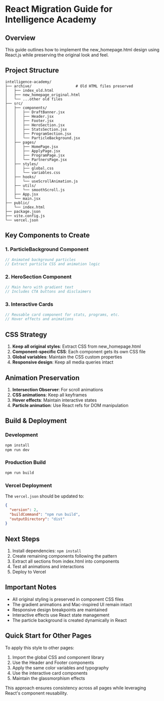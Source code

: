 # React Migration Guide for Intelligence Academy

## Overview
This guide outlines how to implement the new_homepage.html design using React.js while preserving the original look and feel.

## Project Structure

```
intelligence-academy/
├── archive/                    # Old HTML files preserved
│   ├── index_old.html
│   ├── new_homepage_original.html
│   └── ...other old files
├── src/
│   ├── components/
│   │   ├── DraftBanner.jsx
│   │   ├── Header.jsx
│   │   ├── Footer.jsx
│   │   ├── HeroSection.jsx
│   │   ├── StatsSection.jsx
│   │   ├── ProgramSection.jsx
│   │   └── ParticleBackground.jsx
│   ├── pages/
│   │   ├── HomePage.jsx
│   │   ├── ApplyPage.jsx
│   │   ├── ProgramPage.jsx
│   │   └── PartnersPage.jsx
│   ├── styles/
│   │   ├── global.css
│   │   └── variables.css
│   ├── hooks/
│   │   └── useScrollAnimation.js
│   ├── utils/
│   │   └── smoothScroll.js
│   ├── App.jsx
│   └── main.jsx
├── public/
│   └── index.html
├── package.json
├── vite.config.js
└── vercel.json
```

## Key Components to Create

### 1. ParticleBackground Component
```jsx
// Animated background particles
// Extract particle CSS and animation logic
```

### 2. HeroSection Component
```jsx
// Main hero with gradient text
// Includes CTA buttons and disclaimers
```

### 3. Interactive Cards
```jsx
// Reusable card component for stats, programs, etc.
// Hover effects and animations
```

## CSS Strategy

1. **Keep all original styles**: Extract CSS from new_homepage.html
2. **Component-specific CSS**: Each component gets its own CSS file
3. **Global variables**: Maintain the CSS custom properties
4. **Responsive design**: Keep all media queries intact

## Animation Preservation

1. **Intersection Observer**: For scroll animations
2. **CSS animations**: Keep all keyframes
3. **Hover effects**: Maintain interactive states
4. **Particle animation**: Use React refs for DOM manipulation

## Build & Deployment

### Development
```bash
npm install
npm run dev
```

### Production Build
```bash
npm run build
```

### Vercel Deployment
The `vercel.json` should be updated to:
```json
{
  "version": 2,
  "buildCommand": "npm run build",
  "outputDirectory": "dist"
}
```

## Next Steps

1. Install dependencies: `npm install`
2. Create remaining components following the pattern
3. Extract all sections from index.html into components
4. Test all animations and interactions
5. Deploy to Vercel

## Important Notes

- All original styling is preserved in component CSS files
- The gradient animations and Mac-inspired UI remain intact
- Responsive design breakpoints are maintained
- Interactive effects use React state management
- The particle background is created dynamically in React

## Quick Start for Other Pages

To apply this style to other pages:

1. Import the global CSS and component library
2. Use the Header and Footer components
3. Apply the same color variables and typography
4. Use the interactive card components
5. Maintain the glassmorphism effects

This approach ensures consistency across all pages while leveraging React's component reusability.